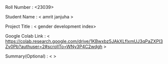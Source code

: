 Roll Number       :   <23039>

Student Name      :   < amrit janjuha >

Project Title     :   < gender development index>

Google Colab Link :   < https://colab.research.google.com/drive/1KBwxbz5JAkXLfIxmUJ3qPaZXPI3Zv0Pb?authuser=2#scrollTo=WNy3P4C2wdgh >

Summary(Optional) :   < >
